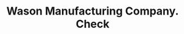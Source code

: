 ---
doi: 10.7916/D88D17D9
date_other: '1870'
date_other_textual: 1870-1879
form: printed ephemera
genre:
- Checks (bank checks)
name:
- Wason Manufacturing Company
object_in_context_url: https://biggert.cul.columbia.edu/items/view/ave_biggert_01807
subject_hierarchical_geographic:
- Springfield, Massachusetts, United States
subject_name:
- Wason Manufacturing Company
title: Wason Manufacturing Company. Check
sort_title: Wason Manufacturing Company. Check
call_number: ave_biggert_01807
coordinates:
- 42.112411,-72.547455
pid: ave_biggert_01807
identifiers: ave_biggert_01807
thumbnail: https://derivativo-3.library.columbia.edu/iiif/2/ldpd:490825/full/!256,256/0/native.jpg
permalink: /biggert/ave_biggert_01807/
layout: iiif-image-page
---